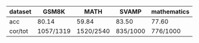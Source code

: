 |dataset|GSM8K|MATH|SVAMP|mathematics|
|--|--|--|--|--|
|acc|80.14|59.84|83.50|77.60|
|cor/tot|1057/1319|1520/2540|835/1000|776/1000|
